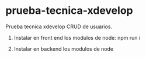 # prueba-tecnica-xdevelop
 Prueba tecnica xdevelop CRUD de usuarios.

1. Instalar en front end los modulos de node: npm run i

2. Instalar en backend los modulos de node
